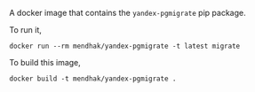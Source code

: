 
A docker image that contains the `yandex-pgmigrate` pip package.  

To run it, 

```
docker run --rm mendhak/yandex-pgmigrate -t latest migrate
```

To build this image, 

```
docker build -t mendhak/yandex-pgmigrate .
```